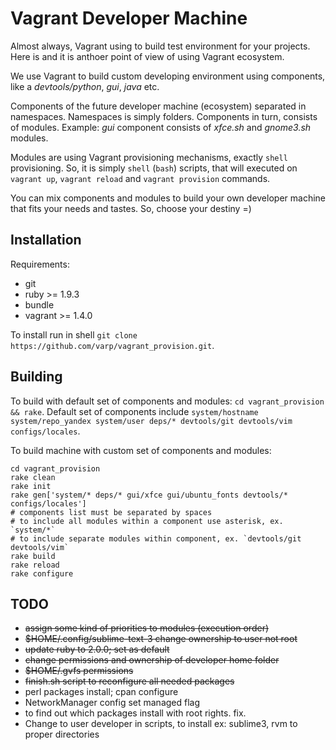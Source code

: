 Vagrant Developer Machine
=========================

Almost always, Vagrant using to build test environment for your projects. Here is and it is anthoer point of view of using Vagrant ecosystem.

We use Vagrant to build custom developing environment using components, like a *devtools/python*, *gui*, *java* etc.

Components of the future developer machine (ecosystem) separated in namespaces. Namespaces is simply folders. Components in turn, consists of modules. Example: *gui* component consists of *xfce.sh* and *gnome3.sh* modules.

Modules are using Vagrant provisioning mechanisms, exactly `shell` provisioning. So, it is simply `shell` (`bash`) scripts, that will executed on `vagrant up`, `vagrant reload` and `vagrant provision` commands.

You can mix components and modules to build your own developer machine that fits your needs and tastes. So, choose your destiny =)

Installation
------------

Requirements:
  * git
  * ruby >= 1.9.3
  * bundle
  * vagrant >= 1.4.0

To install run in shell `git clone https://github.com/varp/vagrant_provision.git`.

Building
--------
To build with default set of components and modules: `cd vagrant_provision && rake`. Default set of components include `system/hostname system/repo_yandex system/user deps/* devtools/git devtools/vim configs/locales`.

To build machine with custom set of components and modules:
```
cd vagrant_provision
rake clean
rake init
rake gen['system/* deps/* gui/xfce gui/ubuntu_fonts devtools/* configs/locales'] 
# components list must be separated by spaces
# to include all modules within a component use asterisk, ex. `system/*`
# to include separate modules within component, ex. `devtools/git devtools/vim`
rake build
rake reload
rake configure
```

TODO
----
* ~~assign some kind of priorities to modules (execution order)~~
* ~~$HOME/.config/sublime-text-3 change ownership to user not root~~
* ~~update ruby to 2.0.0; set as default~~
* ~~change permissions and ownership of developer home folder~~
* ~~$HOME/.gvfs permissions~~
* ~~finish.sh script to reconfigure all needed packages~~
* perl packages install; cpan configure
* NetworkManager config set managed flag
* to find out which packages install with root rights. fix.
* Change to user developer in scripts, to install ex: sublime3, rvm to proper directories
